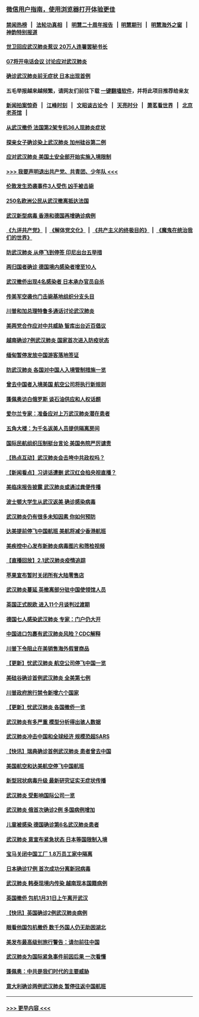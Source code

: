 ### [微信用户指南，使用浏览器打开体验更佳](https://github.com/gfw-breaker/banned-news1/blob/master/indexes/wechat-guide.md?t=0)
#### [禁闻热榜](热点新闻.md?t=0)  &nbsp;&nbsp;|&nbsp;&nbsp; [法轮功真相](https://github.com/gfw-breaker/truth/blob/master/README.md?t=0) &nbsp;&nbsp;|&nbsp;&nbsp; [明慧二十周年报告](https://github.com/gfw-breaker/mh-reports/blob/master/README.md?t=0) &nbsp;&nbsp;|&nbsp;&nbsp;[明慧期刊](https://github.com/gfw-breaker/mh-qikan) &nbsp;&nbsp;|&nbsp;&nbsp; [明慧海外之窗](https://github.com/gfw-breaker/mh-news/blob/master/README.md?t=0) &nbsp;&nbsp;|&nbsp;&nbsp; [神韵特别报道](https://github.com/gfw-breaker/mh-news/blob/master/shenyun.md?t=0)
#### [世卫回应武汉肺炎惹议 20万人连署罢秘书长](../pages/nsc418/n11841664.md?t=02040044) 
#### [G7将开电话会议 讨论应对武汉肺炎](../pages/nsc418/n11841658.md?t=02040044) 
#### [确诊武汉肺炎前无症状 日本出现首例](../pages/nsc418/n11841567.md?t=02040044) 
#### 五毛举报越来越频繁，请网友们前往下载 [一键翻墙软件](https://github.com/gfw-breaker/ssr-accounts)，并将此项目推荐给亲友
#### [新闻拍案惊奇](https://github.com/gfw-breaker/banned-news1/blob/master/pages/link4.md) &nbsp;&nbsp;|&nbsp;&nbsp; [江峰时刻](https://github.com/gfw-breaker/banned-news1/blob/master/pages/link4.md) &nbsp;&nbsp;|&nbsp;&nbsp; [文昭谈古论今](https://github.com/gfw-breaker/banned-news1/blob/master/pages/link4.md) &nbsp;&nbsp;|&nbsp;&nbsp; [天亮时分](https://github.com/gfw-breaker/banned-news1/blob/master/pages/link4.md) &nbsp;&nbsp;|&nbsp;&nbsp; [萧茗看世界](https://github.com/gfw-breaker/banned-news1/blob/master/pages/link4.md) &nbsp;&nbsp;|&nbsp;&nbsp; [北京老茶馆](https://github.com/gfw-breaker/banned-news1/blob/master/pages/link4.md) &nbsp;&nbsp;|&nbsp;&nbsp; 
#### [从武汉撤侨 法国第2架专机36人现肺炎症状](../pages/nsc418/n11841382.md?t=02040044) 
#### [探亲女子确诊染上武汉肺炎 加州硅谷第二例](../pages/nsc418/n11839784.md?t=02040044) 
#### [应对武汉肺炎 美国土安全部开始实施入境限制](../pages/nsc418/n11839729.md?t=02040044) 
#### [>>> 我要声明退出共产党、共青团、少年队 <<<](https://github.com/begood0513/goodnews/blob/master/quit/letter.md) 
#### [伦敦发生恐袭事件3人受伤 凶手被击毙](../pages/nsc418/n11839442.md?t=02040044) 
#### [250名欧洲公民从武汉撤离抵达法国](../pages/nsc418/n11839438.md?t=02040044) 
#### [武汉新型病毒 香港和德国再增确诊病例](../pages/nsc418/n11839381.md?t=02040044) 
#### [《九评共产党》](https://github.com/begood0513/9ping.md/blob/master/README.md) &nbsp;|&nbsp; [《解体党文化》](../../../../jtdwh.md/blob/master/README.md)  &nbsp;|&nbsp; [《共产主义的终极目的》](../../../../gczydzjmd.md/blob/master/README.md) &nbsp;|&nbsp; [《魔鬼在统治我们的世界》](../../../../mgztzwmdsj.md/blob/master/README.md) 
#### [防武汉肺炎 从停飞到停签 印尼出台五举措](../pages/nsc418/n11839282.md?t=02040044) 
#### [两归国者确诊 德国境内感染者增至10人](../pages/nsc418/n11839164.md?t=02040044) 
#### [武汉撤侨出现4名感染者 日本承办官员自杀](../pages/nsc418/n11839044.md?t=02040044) 
#### [传美军空袭也门击毙基地组织分支头目](../pages/nsc418/n11839210.md?t=02040044) 
#### [川普和加总理特鲁多通话讨论武汉肺炎](../pages/nsc418/n11839128.md?t=02040044) 
#### [美两党合作应对中共威胁 智库出台近百倡议](../pages/nsc418/n11838437.md?t=02040044) 
#### [越南确诊7例武汉肺炎 国家首次进入防疫状态](../pages/nsc418/n11838860.md?t=02040044) 
#### [缅甸暂停发放中国游客落地签证](../pages/nsc418/n11838730.md?t=02040044) 
#### [防武汉肺炎 各国对中国人入境管制措施一览](../pages/nsc418/n11838726.md?t=02040044) 
#### [曾去中国者入境美国 航空公司将执行新规则](../pages/nsc418/n11838375.md?t=02040044) 
#### [蓬佩奥访白俄罗斯 谈石油供应和人权话题](../pages/nsc418/n11838242.md?t=02040044) 
#### [爱尔兰专家：准备应对上万武汉肺炎潜在患者](../pages/nsc418/n11837978.md?t=02040044) 
#### [五角大楼：为千名返美人员提供隔离房间](../pages/nsc418/n11837831.md?t=02040044) 
#### [国际民航组织压制挺台言论 美国务院严厉谴责](../pages/nsc418/n11837791.md?t=02040044) 
#### [【热点互动】武汉肺炎会击垮中共政权吗？](../pages/nsc418/n11837779.md?t=02040044) 
#### [【新闻看点】习讲话遭删 武汉红会掐央视直播？](../pages/nsc418/n11837573.md?t=02040044) 
#### [美临床报告披露 武汉肺炎或通过粪便传播](../pages/nsc418/n11837626.md?t=02040044) 
#### [波士顿大学生从武汉返美 确诊感染病毒](../pages/nsc418/n11837580.md?t=02040044) 
#### [武汉肺炎仍有很多未知因素 你如何预防](../pages/nsc418/n11837666.md?t=02040044) 
#### [达美提前停飞中国航班 美航将减少香港航班](../pages/nsc418/n11837649.md?t=02040044) 
#### [美疾控中心发布新肺炎病毒图片和筛检视频](../pages/nsc418/n11837491.md?t=02040044) 
#### [【直播回放】2.1武汉肺炎疫情追踪](../pages/nsc418/n11837232.md?t=02040044) 
#### [苹果宣布暂时关闭所有大陆零售店](../pages/nsc418/n11837097.md?t=02040044) 
#### [武汉肺炎蔓延 英撤离部分驻中国使领馆人员](../pages/nsc418/n11837061.md?t=02040044) 
#### [英国正式脱欧 进入11个月谈判过渡期](../pages/nsc418/n11836911.md?t=02040044) 
#### [德国七人感染武汉肺炎 专家：门户仍大开](../pages/nsc418/n11836344.md?t=02040044) 
#### [中国进口包裹有武汉肺炎风险？CDC解释](../pages/nsc418/n11836321.md?t=02040044) 
#### [川普下令阻止在美销售海外假冒商品](../pages/nsc418/n11836261.md?t=02040044) 
#### [【更新】忧武汉肺炎 航空公司停飞中国一览](../pages/nsc418/n11835931.md?t=02040044) 
#### [美硅谷确诊首例武汉肺炎 全美第七例](../pages/nsc418/n11836093.md?t=02040044) 
#### [川普政府旅行禁令新增六个国家](../pages/nsc418/n11836083.md?t=02040044) 
#### [【更新】忧武汉肺炎 各国撤侨一览](../pages/nsc418/n11835673.md?t=02040044) 
#### [武汉肺炎有多严重 模型分析得出骇人数据](../pages/nsc418/n11835829.md?t=02040044) 
#### [武汉肺炎冲击中国和全球经济 规模恐超SARS](../pages/nsc418/n11835652.md?t=02040044) 
#### [【快讯】瑞典确诊首例武汉肺炎 患者曾去中国](../pages/nsc418/n11835675.md?t=02040044) 
#### [美国航空和达美航空停飞中国航班](../pages/nsc418/n11835567.md?t=02040044) 
#### [新型冠状病毒升级 最新研究证实无症状传播](../pages/nsc418/n11835589.md?t=02040044) 
#### [武汉肺炎 受影响国际公司一览](../pages/nsc418/n11835538.md?t=02040044) 
#### [武汉肺炎 俄首次确诊2例 多国病例增加](../pages/nsc418/n11835295.md?t=02040044) 
#### [儿童被感染 德国确诊第6名武汉肺炎患者](../pages/nsc418/n11835338.md?t=02040044) 
#### [武汉肺炎 意宣布紧急状态 日本等国限制入境](../pages/nsc418/n11835062.md?t=02040044) 
#### [宝马关闭中国工厂 1.8万员工家中隔离](../pages/nsc418/n11835128.md?t=02040044) 
#### [日本确诊17例 首次成功分离新冠病毒](../pages/nsc418/n11834975.md?t=02040044) 
#### [武汉肺炎 韩泰现境内传染 越南现本国籍病例](../pages/nsc418/n11834857.md?t=02040044) 
#### [英国撤侨 包机1月31日上午离开武汉](../pages/nsc418/n11834808.md?t=02040044) 
#### [【快讯】英国确诊2例武汉肺炎病例](../pages/nsc418/n11834824.md?t=02040044) 
#### [眼看他国包机撤侨 数千外国人仍无助困湖北](../pages/nsc418/n11834010.md?t=02040044) 
#### [美发布最高级别旅行警告：请勿前往中国](../pages/nsc418/n11834038.md?t=02040044) 
#### [武汉肺炎为国际紧急事件前因后果 一次看懂](../pages/nsc418/n11833893.md?t=02040044) 
#### [蓬佩奥：中共是我们时代的主要威胁](../pages/nsc418/n11833434.md?t=02040044) 
#### [意大利确诊两例武汉肺炎 暂停往返中国航班](../pages/nsc418/n11833483.md?t=02040044) 

----
#### [ >>> 更早内容 <<< ](../indexes/nsc418-earlier.md)
